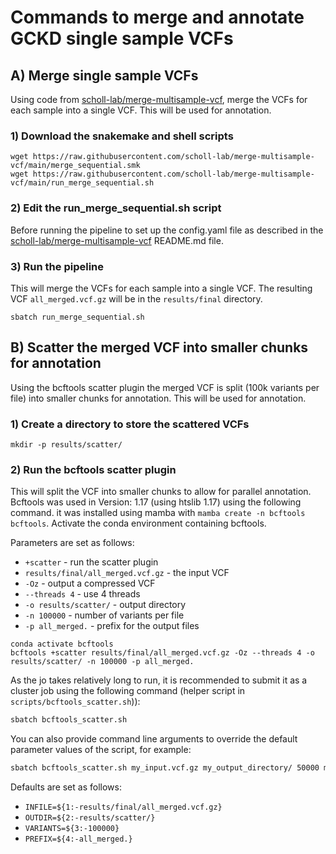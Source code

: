# Commands to merge and annotate GCKD single sample VCFs

## A) Merge single sample VCFs
Using code from [scholl-lab/merge-multisample-vcf](https://github.com/scholl-lab/merge-multisample-vcf), merge the VCFs for each sample into a single VCF. This will be used for annotation.

### 1) Download the snakemake and shell scripts
```
wget https://raw.githubusercontent.com/scholl-lab/merge-multisample-vcf/main/merge_sequential.smk
wget https://raw.githubusercontent.com/scholl-lab/merge-multisample-vcf/main/run_merge_sequential.sh
```

### 2) Edit the run_merge_sequential.sh script
Before running the pipeline to set up the config.yaml file as described in the [scholl-lab/merge-multisample-vcf](https://github.com/scholl-lab/merge-multisample-vcf) README.md file.

### 3) Run the pipeline
This will merge the VCFs for each sample into a single VCF. The resulting VCF `all_merged.vcf.gz` will be in the `results/final` directory.
```
sbatch run_merge_sequential.sh
```

## B) Scatter the merged VCF into smaller chunks for annotation
Using the bcftools scatter plugin the merged VCF is split (100k variants per file) into smaller chunks for annotation. This will be used for annotation.

### 1) Create a directory to store the scattered VCFs
```
mkdir -p results/scatter/
```

### 2) Run the bcftools scatter plugin
This will split the VCF into smaller chunks to allow for parallel annotation.
Bcftools was used in Version: 1.17 (using htslib 1.17) using the following command.
it was installed using mamba with `mamba create -n bcftools bcftools`.
Activate the conda environment containing bcftools.

Parameters are set as follows:
- `+scatter` - run the scatter plugin
- `results/final/all_merged.vcf.gz` - the input VCF
- `-Oz` - output a compressed VCF
- `--threads 4` - use 4 threads
- `-o results/scatter/` - output directory
- `-n 100000` - number of variants per file
- `-p all_merged.` - prefix for the output files

```
conda activate bcftools
bcftools +scatter results/final/all_merged.vcf.gz -Oz --threads 4 -o results/scatter/ -n 100000 -p all_merged.
```

As the jo takes relatively long to run, it is recommended to submit it as a cluster job using the following command (helper script in `scripts/bcftools_scatter.sh`)):
```bash
sbatch bcftools_scatter.sh
```

You can also provide command line arguments to override the default parameter values of the script, for example:
```bash
sbatch bcftools_scatter.sh my_input.vcf.gz my_output_directory/ 50000 my_prefix.
```

Defaults are set as follows:
- `INFILE=${1:-results/final/all_merged.vcf.gz}`
- `OUTDIR=${2:-results/scatter/}`
- `VARIANTS=${3:-100000}`
- `PREFIX=${4:-all_merged.}`
